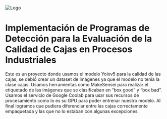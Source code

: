 
![Logo](https://upload.wikimedia.org/wikipedia/commons/6/6d/LogoUGcolor.png)


# Implementación de Programas de Detección para la Evaluación de la Calidad de Cajas en Procesos Industriales

Este es un proyecto donde usamos el modelo Yolov5 para la calidad de las cajas, se debió
crear un dataset de imágenes ya que el modelo no tenia la clase cajas. Usamos herramientas 
como MakeSensei para realizar el etiquetado de las imágenes que se clasificaban en “box 
good” y “box bad”. Usamos el servicio de Google Coolab para usar sus recursos de 
procesamiento como lo es su GPU para poder entrenar nuestro modelo. Al final logramos que 
pudiera diferenciar entre las cajas correctamente empaquetada y las que no lo estaban con 
algunas excepciones.
